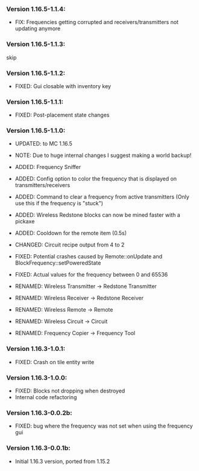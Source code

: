 ### Version 1.16.5-1.1.4:

- FIX: Frequencies getting corrupted and receivers/transmitters not updating anymore

### Version 1.16.5-1.1.3:

skip

### Version 1.16.5-1.1.2:

- FIXED: Gui closable with inventory key

### Version 1.16.5-1.1.1:

- FIXED: Post-placement state changes

### Version 1.16.5-1.1.0:

- UPDATED: to MC 1.16.5
- NOTE: Due to huge internal changes I suggest making a world backup!
- ADDED: Frequency Sniffer
- ADDED: Config option to color the frequency that is displayed on transmitters/receivers
- ADDED: Command to clear a frequency from active transmitters (Only use this if the frequency is "stuck")
- ADDED: Wireless Redstone blocks can now be mined faster with a pickaxe
- ADDED: Cooldown for the remote item (0.5s)
- CHANGED: Circuit recipe output from 4 to 2
- FIXED: Potential crashes caused by Remote::onUpdate and BlockFrequency::setPoweredState
- FIXED: Actual values for the frequency between 0 and 65536

- RENAMED: Wireless Transmitter -> Redstone Transmitter
- RENAMED: Wireless Receiver -> Redstone Receiver
- RENAMED: Wireless Remote -> Remote
- RENAMED: Wireless Circuit -> Circuit
- RENAMED: Frequency Copier -> Frequency Tool

### Version 1.16.3-1.0.1:

- FIXED: Crash on tile entity write

### Version 1.16.3-1.0.0:

- FIXED: Blocks not dropping when destroyed
- Internal code refactoring

### Version 1.16.3-0.0.2b:

- FIXED: bug where the frequency was not set when using the frequency gui

### Version 1.16.3-0.0.1b:

- Initial 1.16.3 version, ported from 1.15.2